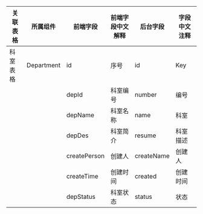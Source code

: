 | 关联表格 | 所属组件   | 前端字段     | 前端字段中文解释 | 后台字段   | 字段中文注释 |
| -------- | ---------- | ------------ | ---------------- | ---------- | ------------ |
| 科室表格 | Department | id           | 序号             | id         | Key          |
|          |            | depId        | 科室编号         | number     | 编号         |
|          |            | depName      | 科室名称         | name       | 科室         |
|          |            | depDes       | 科室简介         | resume     | 科室描述     |
|          |            | createPerson | 创建人           | createName | 创建人       |
|          |            | createTime   | 创建时间         | created    | 创建时间     |
|          |            | depStatus    | 科室状态         | status     | 状态         |


